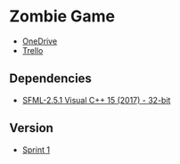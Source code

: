 # Zombie Game

* [OneDrive](https://hogeschoolutrecht-my.sharepoint.com/:f:/g/personal/nicky_hagens_student_hu_nl/EgIDR-gCgPxHq1xc9gh8vXoBJUYMzyNiaNs0RPFJYWlhXQ?e=5%3aFbrEwN&at=9)
* [Trello](https://trello.com/b/tcpV4Zjo/v2thga-2020)

## Dependencies

* [SFML-2.5.1 Visual C++ 15 (2017) - 32-bit](https://www.sfml-dev.org/files/SFML-2.5.1-windows-vc15-32-bit.zip)

## Version
* [Sprint 1](https://github.com/marhotiewer/thga_groep9/tree/2d9a553fa842836b5736cf02cdb9ca7b3522b521)
